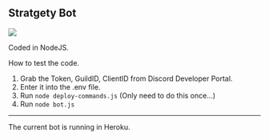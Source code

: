 ## Stratgety Bot
![](https://app.travis-ci.com/JamesWilson19947/Strategy-Hub-Bot.svg?branch=main)

Coded in NodeJS.

How to test the code.


1. Grab the Token, GuildID, ClientID from Discord Developer Portal.
2. Enter it into the .env file.
3. Run `node deploy-commands.js` (Only need to do this once...)
4. Run `node bot.js`

---

The current bot is running in Heroku. 
